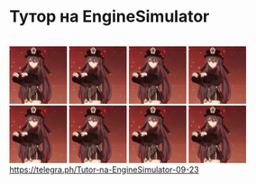 # Тутор на EngineSimulator
\
<img src="hu-tao-genshin-impact.gif" alt="а" width="102"/>
<img src="hu-tao-genshin-impact.gif" alt="у" width="102"/>
<img src="hu-tao-genshin-impact.gif" alt="меня" width="102"/>
<img src="hu-tao-genshin-impact.gif" alt="Ху" width="102"/>
<img src="hu-tao-genshin-impact.gif" alt="Тао" width="102"/>
<img src="hu-tao-genshin-impact.gif" alt="С1" width="102"/>
<img src="hu-tao-genshin-impact.gif" alt="зато" width="102"/>
<img src="hu-tao-genshin-impact.gif" alt="есть" width="102"/>
https://telegra.ph/Tutor-na-EngineSimulator-09-23
